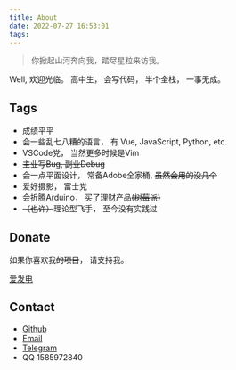 ```yaml
---
title: About
date: 2022-07-27 16:53:01
tags:
---
```


> 你掀起山河奔向我，踏尽星粒来访我。

Well, 欢迎光临。
高中生， 会写代码， 半个全栈， 一事无成。

## Tags

- 成绩平平
- 会一些乱七八糟的语言， 有 Vue, JavaScript, Python, etc.
- VSCode党， 当然更多时候是Vim
- ~~主业写Bug, 副业Debug~~
- 会一点平面设计， 常备Adobe全家桶, ~~虽然会用的没几个~~
- 爱好摄影， 富士党
- 会折腾Arduino， 买了理财产品~~(树莓派)~~
- ~~（也许）~~理论型飞手， 至今没有实践过

## Donate

如果你喜欢我~~的项目~~， 请支持我。

[爱发电](https://afdian.net/@timfang4162)

## Contact

- [Github](https://github.com/Timfang4162)
- [Email](mailto:timfang114514@gmail.com)
- [Telegram](https://t.me/TimFang4162)
- QQ 1585972840

